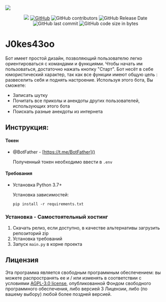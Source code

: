 ![](https://raw.githubusercontent.com/kotorkovsciy/J0kes43oo/master/.github/images/J0kes43oo.png)
<div align="center">
<a href="https://www.oscs1024.com/project/oscs/kotorkovsciy/J0kes43oo?ref=badge_small" alt="OSCS Status"><img src="https://www.oscs1024.com/platform/badge/kotorkovsciy/J0kes43oo.svg?size=small"/></a>
<a href="https://github.com/kotorkovsciy/J0kes43oo/blob/master/LICENSE"><img alt="GitHub" src="https://img.shields.io/github/license/kotorkovsciy/J0kes43oo"></a>
<img alt="GitHub contributors" src="https://img.shields.io/github/contributors/kotorkovsciy/J0kes43oo?color=gr">
<img alt="GitHub Release Date" src="https://img.shields.io/github/release-date/kotorkovsciy/J0kes43oo">
<img alt="GitHub last commit" src="https://img.shields.io/github/last-commit/kotorkovsciy/J0kes43oo">
<img alt="GitHub code size in bytes" src="https://img.shields.io/github/languages/code-size/kotorkovsciy/J0kes43oo">
</div>


# J0kes43oo

Бот имеет простой дизайн, позволяющий пользователю легко ориентироваться с командами и функциями. Чтобы начать им пользоваться, достаточно нажать кнопку "Старт". Бот несёт в себе юмористический характер, так как все функции имеют общую цель : развеселить себя и поднять настроение. Используя этого бота, Вы сможете:

- Записать шутку
- Почитать все приколы и анекдоты других пользователей, использующих этого бота
- Поискать разные анекдоты из интернета

## Инструкция:

#### Токен

* @BotFather - [https://t.me/BotFather]()

  Полученный токен необходимо ввести в `.env`

#### Требования

* Установка Python 3.7+

  Установка зависимостей:

  ```
  pip install -r requirements.txt
  ```

### Установка - Самостоятельный хостинг

1. Скачать релиз, если доступно, в качестве альтернативы загрузить репозиторий zip
2. Установка требований
3. Запуск `main.py` в корне проекта

## Лицензия

Эта программа является свободным программным обеспечением: вы можете распространять ее и / или изменять в соответствии с условиями [AGPL-3.0 license](https://github.com/kotorkovsciy/J0kes43oo/blob/master/LICENSE), опубликованной Фондом свободного программного обеспечения, либо версией 3 Лицензии, либо (по вашему выбору) любой более поздней версией.
